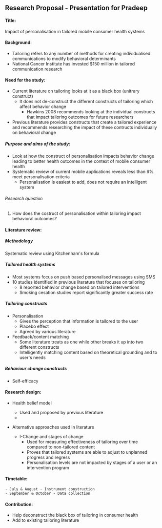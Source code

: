 ## Research Proposal - Presentation for Pradeep

#### Title:
Impact of personalisation in tailored mobile consumer health systems

#### Background:
- Tailoring refers to any number of methods for creating individualised communications to modify behavioral determinants
- National Cancer Institute has invested $150 million in tailored communication research

#### Need for the study:
- Current literature on tailoring looks at it as a black box (unitrary construct)
  - It does not de-construct the different constructs of tailoring which affect behavior change
	- Hawkins 2008 recommends looking at the individual constructs that impact tailoring outcomes for future researchers
- Previous literature provides constructs that create a tailored experience and recommends researching the impact of these contructs individually on behavioral change

##### Purpose and aims of the study:
- Look at how the construct of personalisation impacts behavior change leading to better health outcomes in the context of mobile consumer health
- Systematic review of current mobile applications reveals less than 6% meet personalisation criteria
	- Personalisation is easiest to add, does not require an intelligent system

###### Research question
1. How does the costruct of personalisation within tailoring impact behavioral outcomes?

#### Literature review:
##### Methodology
Systematic review using Kitchenham's formula

##### Tailored health systems
- Most systems focus on push based personalised messages using SMS
- 10 studies identified in previous literature that focuses on tailoring
	- 8 reported behavior change based on tailored interventions
	- Smoking cesation studies report significantly greater success rate

##### Tailoring constructs
- Personalisation
	- Gives the perception that information is tailored to the user
	- Placebo effect
	- Agreed by various literature
- Feedback/content matching
	- Some literature treats as one while other breaks it up into two different constructs
	- Intelligently matching content based on theoretical grounding and to user's needs

##### Behaviour change constructs
- Self-efficacy

#### Research design:
- Health belief model
	- Used and proposed by previous literature
	- 

- Alternative approaches used in literature
	- I-Change and stages of change
		- Used for measuring effectiveness of tailoring over time compared to non-tailored content
		- Proves that tailored systems are able to adjust to unplanned progress and regress
		- Personalisation levels are not impacted by stages of a user or an intervention program

#### Timetable:
	- July & August - Instrument construction
	- September & October - Data collection

#### Contribution:
- Help deconstruct the black box of tailoring in consumer health
- Add to existing tailoring literature
